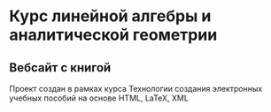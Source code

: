 # Курс линейной алгебры и аналитической геометрии

## Вебсайт с книгой

Проект создан в рамках курса Технологии создания электронных учебных пособий на основе HTML, LaTeX, XML
